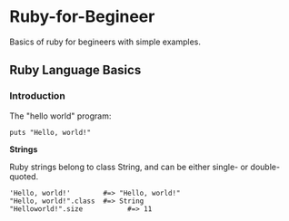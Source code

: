 # Ruby-for-Begineer
Basics of ruby for begineers with simple examples.

## Ruby Language Basics

### Introduction

The "hello world" program:

    puts "Hello, world!"

**Strings**

Ruby strings belong to class String, and can be either single- or double-
quoted.

    'Hello, world!'        #=> "Hello, world!"
    "Hello, world!".class  #=> String
    "Helloworld!".size           #=> 11
    
